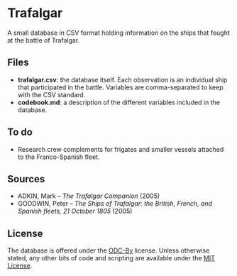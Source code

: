 # Trafalgar
A small database in CSV format holding information on the ships that fought at the battle of Trafalgar.

## Files

* **trafalgar.csv**: the database itself. Each observation is an individual ship that participated in the battle. Variables are comma-separated to keep with the CSV standard.
* **codebook.md**: a description of the different variables included in the database.

## To do

* Research crew complements for frigates and smaller vessels attached to the Franco-Spanish fleet.

## Sources

* ADKIN, Mark – *The Trafalgar Companion* (2005)
* GOODWIN, Peter – *The Ships of Trafalgar: the British, French, and Spanish fleets, 21 October 1805* (2005)

## License

The database is offered under the [ODC-By](https://opendatacommons.org/licenses/by/1-0/) license. Unless otherwise stated, any other bits of code and scripting are available under the [MIT License](https://opensource.org/licenses/MIT).
